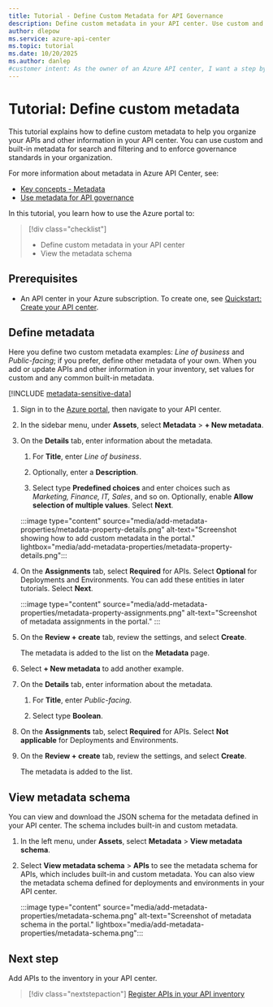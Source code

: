 ```yaml
---
title: Tutorial - Define Custom Metadata for API Governance
description: Define custom metadata in your API center. Use custom and built-in metadata to organize and govern your APIs.
author: dlepow
ms.service: azure-api-center
ms.topic: tutorial
ms.date: 10/20/2025
ms.author: danlep 
#customer intent: As the owner of an Azure API center, I want a step by step introduction to configure custom metadata properties to govern my APIs.
---
```


# Tutorial: Define custom metadata

This tutorial explains how to define custom metadata to help you organize your APIs and other information in your API center. You can use custom and built-in metadata for search and filtering and to enforce governance standards in your organization. 

For more information about metadata in Azure API Center, see:

- [Key concepts - Metadata](key-concepts.md#metadata)
- [Use metadata for API governance](metadata.md)

In this tutorial, you learn how to use the Azure portal to:
> [!div class="checklist"]
> - Define custom metadata in your API center
> - View the metadata schema

## Prerequisites

- An API center in your Azure subscription. To create one, see [Quickstart: Create your API center](set-up-api-center.md).

## Define metadata

Here you define two custom metadata examples: *Line of business* and *Public-facing*; if you prefer, define other metadata of your own. When you add or update APIs and other information in your inventory, set values for custom and any common built-in metadata.

[!INCLUDE [metadata-sensitive-data](includes/metadata-sensitive-data.md)]

1. Sign in to the [Azure portal](https://portal.azure.com), then navigate to your API center.

1. In the sidebar menu, under **Assets**, select **Metadata** > **+ New metadata**. 

1. On the **Details** tab, enter information about the metadata. 

    1. For **Title**, enter *Line of business*. 

    1. Optionally, enter a **Description**.

    1. Select type **Predefined choices** and enter choices such as *Marketing, Finance, IT, Sales*, and so on. Optionally, enable **Allow selection of multiple values**. Select **Next**.

    :::image type="content" source="media/add-metadata-properties/metadata-property-details.png" alt-text="Screenshot showing how to add custom metadata in the portal." lightbox="media/add-metadata-properties/metadata-property-details.png":::

1. On the **Assignments** tab, select **Required** for APIs. Select **Optional** for Deployments and Environments. You can add these entities in later tutorials. Select **Next**.

    :::image type="content" source="media/add-metadata-properties/metadata-property-assignments.png" alt-text="Screenshot of metadata assignments in the portal." :::

1. On the **Review + create** tab, review the settings, and select **Create**. 
 
    The metadata is added to the list on the **Metadata** page. 

1. Select **+ New metadata** to add another example.

1. On the **Details** tab, enter information about the metadata. 

    1. For **Title**, enter *Public-facing*. 

    1. Select type **Boolean**. 

1. On the **Assignments** tab, select **Required** for APIs. Select **Not applicable** for Deployments and Environments. 

1. On the **Review + create** tab, review the settings, and select **Create**. 

    The metadata is added to the list.

## View metadata schema

You can view and download the JSON schema for the metadata defined in your API center. The schema includes built-in and custom metadata.

1. In the left menu, under **Assets**, select **Metadata** > **View metadata schema**. 

1. Select **View metadata schema** > **APIs** to see the metadata schema for APIs, which includes built-in and custom metadata. You can also view the metadata schema defined for deployments and environments in your API center.

    :::image type="content" source="media/add-metadata-properties/metadata-schema.png" alt-text="Screenshot of metadata schema in the portal." lightbox="media/add-metadata-properties/metadata-schema.png":::

## Next step

Add APIs to the inventory in your API center. 

> [!div class="nextstepaction"]
> [Register APIs in your API inventory](register-apis.md)
